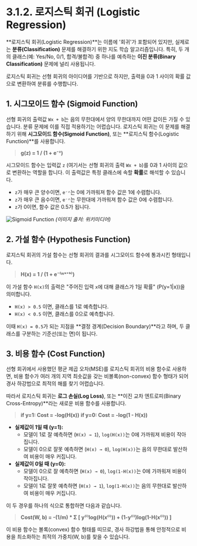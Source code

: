 # 3.1.2. 로지스틱 회귀 (Logistic Regression)

**로지스틱 회귀(Logistic Regression)**는 이름에 '회귀'가 포함되어 있지만, 실제로는 **분류(Classification)** 문제를 해결하기 위한 지도 학습 알고리즘입니다. 특히, 두 개의 클래스(예: Yes/No, 0/1, 합격/불합격) 중 하나를 예측하는 **이진 분류(Binary Classification)** 문제에 널리 사용됩니다.

로지스틱 회귀는 선형 회귀의 아이디어를 기반으로 하지만, 출력을 0과 1 사이의 확률 값으로 변환하여 분류를 수행합니다.

## 1. 시그모이드 함수 (Sigmoid Function)

선형 회귀의 출력값 `Wx + b`는 음의 무한대에서 양의 무한대까지 어떤 값이든 가질 수 있습니다. 분류 문제에 이를 직접 적용하기는 어렵습니다. 로지스틱 회귀는 이 문제를 해결하기 위해 **시그모이드 함수(Sigmoid Function)**, 또는 **로지스틱 함수(Logistic Function)**를 사용합니다.

> **g(z) = 1 / (1 + e⁻ᶻ)**

시그모이드 함수는 입력값 `z` (여기서는 선형 회귀의 출력 `Wx + b`)를 0과 1 사이의 값으로 변환하는 역할을 합니다. 이 출력값은 특정 클래스에 속할 **확률**로 해석할 수 있습니다.

- `z`가 매우 큰 양수이면, `e⁻ᶻ`는 0에 가까워져 함수 값은 1에 수렴합니다.
- `z`가 매우 큰 음수이면, `e⁻ᶻ`는 무한대에 가까워져 함수 값은 0에 수렴합니다.
- `z`가 0이면, 함수 값은 0.5가 됩니다.

![Sigmoid Function](https://upload.wikimedia.org/wikipedia/commons/thumb/8/88/Logistic-curve.svg/600px-Logistic-curve.svg.png)
*(이미지 출처: 위키미디어)*

## 2. 가설 함수 (Hypothesis Function)

로지스틱 회귀의 가설 함수는 선형 회귀의 결과를 시그모이드 함수에 통과시킨 형태입니다.

> **H(x) = 1 / (1 + e⁻⁽ᵂˣ⁺ᵇ⁾)**

이 가설 함수 `H(x)`의 출력은 "주어진 입력 `x`에 대해 클래스가 1일 확률" (P(y=1|x))을 의미합니다.

- `H(x) > 0.5` 이면, 클래스를 1로 예측합니다.
- `H(x) < 0.5` 이면, 클래스를 0으로 예측합니다.

이때 `H(x) = 0.5`가 되는 지점을 **결정 경계(Decision Boundary)**라고 하며, 두 클래스를 구분하는 기준선(또는 면)이 됩니다.

## 3. 비용 함수 (Cost Function)

선형 회귀에서 사용했던 평균 제곱 오차(MSE)를 로지스틱 회귀의 비용 함수로 사용하면, 비용 함수가 여러 개의 지역 최솟값을 갖는 비볼록(non-convex) 함수 형태가 되어 경사 하강법으로 최적의 해를 찾기 어렵습니다.

따라서 로지스틱 회귀는 **로그 손실(Log Loss)**, 또는 **이진 교차 엔트로피(Binary Cross-Entropy)**라는 새로운 비용 함수를 사용합니다.

> **if y=1:  Cost = -log(H(x))**
> **if y=0:  Cost = -log(1 - H(x))**

- **실제값이 1일 때 (y=1):**
  - 모델이 1로 잘 예측하면 (`H(x) → 1`), `log(H(x))`는 0에 가까워져 비용이 작아집니다.
  - 모델이 0으로 잘못 예측하면 (`H(x) → 0`), `log(H(x))`는 음의 무한대로 발산하여 비용이 매우 커집니다.
- **실제값이 0일 때 (y=0):**
  - 모델이 0으로 잘 예측하면 (`H(x) → 0`), `log(1-H(x))`는 0에 가까워져 비용이 작아집니다.
  - 모델이 1로 잘못 예측하면 (`H(x) → 1`), `log(1-H(x))`는 음의 무한대로 발산하여 비용이 매우 커집니다.

이 두 경우를 하나의 식으로 통합하면 다음과 같습니다.

> **Cost(W, b) = -(1/m) * Σ [ y⁽ⁱ⁾log(H(x⁽ⁱ⁾)) + (1-y⁽ⁱ⁾)log(1-H(x⁽ⁱ⁾)) ]**

이 비용 함수는 볼록(convex) 함수 형태를 띠므로, 경사 하강법을 통해 안정적으로 비용을 최소화하는 최적의 가중치(W, b)를 찾을 수 있습니다.
